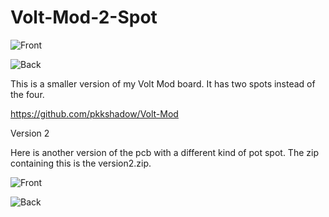 # Volt-Mod-2-Spot

![Front](https://i.imgur.com/0MlkgAN.png)

![Back](https://i.imgur.com/eE6awVM.png)

This is a smaller version of my Volt Mod board. It has two spots instead of the four. 

https://github.com/pkkshadow/Volt-Mod

Version 2

Here is another version of the pcb with a different kind of pot spot. The zip containing this is the version2.zip.


![Front](https://i.imgur.com/xqGANIE.png)

![Back](https://i.imgur.com/5ni3iAU.png)
